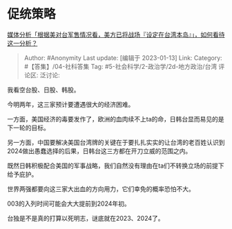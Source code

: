# 促统策略
[媒体分析「根据美对台军售情况看，美方已将战场『设定在台湾本岛』」，如何看待这一分析？](https://www.zhihu.com/question/578059520/answer/2843371405)
> Author: #Anonymity
> Last update: [编辑于 2023-01-13]
> Link:
> Category: #【答集】/04-社科答集
> Tag: #5-社会科学/2-政治学/2d-地方政治/台湾
> 评论区:
> 泛讨论:

我看空台股、日股、韩股。

今明两年，这三家预计要遭遇很大的经济困难。

一方面，美国经济的毒要发作了，欧洲的血肉续不上ta的命，日韩台显而易见的是下一轮的目标。

另一方面，中国要解决美国台湾牌的关键在于要扎扎实实的让台湾的老百姓认识到2024做出愚蠢选择的后果，日韩台这三方都在开刀立威的范围之内。

既然日韩积极配合美国的军事战略，我们自然没有理由在ta们不转换立场的前提下给予庇护。

世界两强都要向这三家大出血的方向用力，它们幸免的概率恐怕不大。

003的入列时间可能会大大提前到2024年初。

台独是不是真的打算以死明志，谜底就在2023、2024了。
